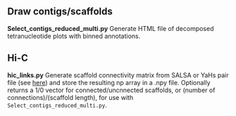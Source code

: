 ## Draw contigs/scaffolds
**Select_contigs_reduced_multi.py**
Generate HTML file of decomposed tetranucleotide plots with binned annotations.


## Hi-C
**hic_links.py** Generate scaffold connectivity matrix from SALSA or YaHs pair file (see [here](https://github.com/c-zhou/yahs/blob/0f81dbf678abd86b601374f960bcb4e0b8d33426/scripts/run_yahs.sh#L48)) and store the resulting np array in a .npy file. Optionally returns a 1/0 vector for connected/uncnnected scaffolds, or (number of connections)/(scaffold length), for use with `Select_contigs_reduced_multi.py`.
